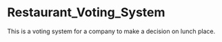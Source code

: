 # Restaurant_Voting_System
This is a voting system for a company to make a decision on lunch place.
